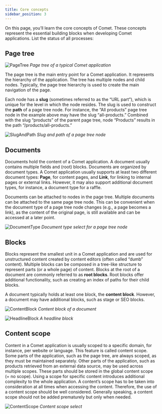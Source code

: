 ```yaml
---
title: Core concepts
sidebar_position: 3
---
```


On this page, you’ll learn the core concepts of Comet. These concepts represent the essential building blocks when developing Comet applications. List the status of all processes:

## Page tree

![PageTree](@site/static/img/PageTree.png)
*Page tree of a typical Comet application*

The page tree is the main entry point for a Comet application. It represents the hierarchy of the application. The tree has multiple nodes and child nodes. Typically, the page tree hierarchy is used to create the main navigation of the page.

Each node has a **slug** (sometimes referred to as the “URL part”), which is unique for the level in which the node resides. The slug is used to construct the **path** of a page tree node. For instance, the “All products” page tree node in the example above may have the slug “all-products.” Combined with the slug “products” of the parent page tree, node “Products” results in the path “/products/all-products.”

![SlugAndPath](@site/static/img/SlugAndPath.png)
*Slug and path of a page tree node*

## Documents

Documents hold the content of a Comet application. A document usually contains multiple fields and (root) blocks.
Documents are organized by document types. A Comet application usually supports at least two different document types: **Page**, for content pages, and **Link**, for linking to internal pages or external links. However, it may also support additional document types, for instance, a document type for a raffle.

Documents can be attached to nodes in the page tree. Multiple documents can be attached to the same page tree node. This can be convenient when the document type of a page tree node changes (e.g., a page becomes a link), as the content of the original page, is still available and can be accessed at a later point.

![DocumentType](@site/static/img/DocumentType.png)
*Document type select for a page tree node*

## Blocks
Blocks represent the smallest unit in a Comet application and are used for unstructured content created by content editors (often called “dumb” content). Multiple blocks can be composed in a tree-like structure to represent parts (or a whole page) of content.
Blocks at the root of a document are commonly referred to as **root blocks**. Root blocks offer additional functionality, such as creating an index of paths for their child blocks.

A document typically holds at least one block, the **content block**. However, a document may have additional blocks, such as stage or SEO blocks.

![ContentBlock](@site/static/img/ContentBlock.png)
*Content block of a document*

![HeadlineBlock](@site/static/img/HeadlineBlock.png)
*A headline block*

## Content scope

Content in a Comet application is usually scoped to a specific domain, for instance, per website or language. This feature is called content scope. Some parts of the application, such as the page tree, are always scoped, as they must be maintained separately. Other parts of the application, such as products retrieved from an external data source, may be used across multiple scopes. These parts should be stored in the global content scope (= no scope).
Using a scope for specific content introduces additional complexity to the whole application. A content’s scope has to be taken into consideration at all times when accessing the content. Therefore, the use of a content scope should be well considered. Generally speaking, a content scope should not be added prematurely but only when needed.

![ContentScope](@site/static/img/ContentScope.png)
*Content scope select*
